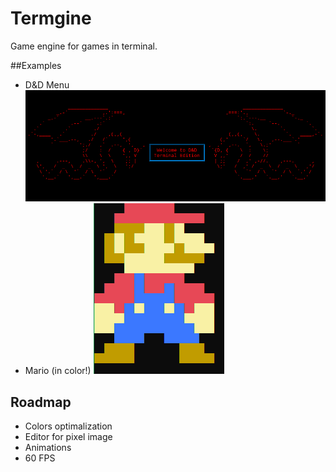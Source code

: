 # Termgine
Game engine for games in terminal.

##Examples
* D&D Menu
![D&D](Docs/D&D_menu.png)
* Mario (in color!)
![Mario](Docs/mario.PNG)

## Roadmap

* Colors optimalization
* Editor for pixel image
* Animations
* 60 FPS
